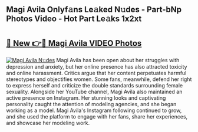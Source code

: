 ## Magi Avila Onlyf𝚊ns Le𝚊ked N𝚞des - Part-bNp Photos Video - Hot Part Le𝚊ks 1x2xt

# <h2><a href="http://ab83164.deff.icu/?id=Magi+Avila">🔗 New 👉🔴 Magi Avila VIDEO Photos</a></h2>

[![Magi Avila N𝚞des](https://i.imgur.com/rIISA9y.gif)](http://ab83164.deff.icu/?id=Magi+Avila)
Magi Avila has been open about her struggles with depression and anxiety, but her online presence has also attracted toxicity and online harassment. Critics argue that her content perpetuates harmful stereotypes and objectifies women. Some fans, meanwhile, defend her right to express herself and criticize the double standards surrounding female sexuality. Alongside her YouTube channel, Magi Avila also maintained an active presence on Instagram. Her stunning looks and captivating personality caught the attention of modeling agencies, and she began working as a model. Magi Avila's Instagram following continued to grow, and she used the platform to engage with her fans, share her experiences, and showcase her modeling work.
